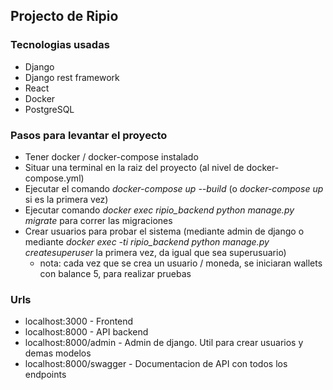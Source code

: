 ## Projecto de Ripio

### Tecnologias usadas
- Django
- Django rest framework
- React
- Docker
- PostgreSQL

### Pasos para levantar el proyecto
- Tener docker / docker-compose instalado
- Situar una terminal en la raiz del proyecto (al nivel de docker-compose.yml)
- Ejecutar el comando *docker-compose up --build* (o *docker-compose up* si es la primera vez)
- Ejecutar comando *docker exec ripio_backend python manage.py migrate* para correr las migraciones
- Crear usuarios para probar el sistema (mediante admin de django o mediante *docker exec -ti ripio_backend python manage.py createsuperuser* la primera vez, da igual que sea superusuario)
    - nota: cada vez que se crea un usuario / moneda, se iniciaran wallets con balance 5, para realizar pruebas

### Urls

- localhost:3000 - Frontend
- localhost:8000 - API backend
- localhost:8000/admin - Admin de django. Util para crear usuarios y demas modelos
- localhost:8000/swagger - Documentacion de API con todos los endpoints